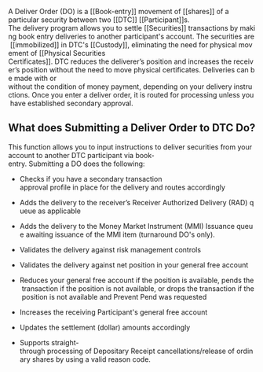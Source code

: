 A Deliver Order (DO) is a [[Book-entry]] movement of [[shares]] of a particular security between two [[DTC]] [[Participant]]s. The delivery program allows you to settle [[Securities]] transactions by making book entry deliveries to another participant's account. The securities are [[immobilized]] in DTC's [[Custody]], eliminating the need for physical movement of [[Physical Securities Certificates]]. DTC reduces the deliverer’s position and increases the receiver’s position without the need to move physical certificates. Deliveries can be made with or without the condition of money payment, depending on your delivery instructions. Once you enter a deliver order, it is routed for processing unless you have established secondary approval.

## What does Submitting a Deliver Order to DTC Do?

This function allows you to input instructions to deliver securities from your account to another DTC participant via book-entry. Submitting a DO does the following:

- Checks if you have a secondary transaction approval profile in place for the delivery and routes accordingly

- Adds the delivery to the receiver’s Receiver Authorized Delivery (RAD) queue as applicable

- Adds the delivery to the Money Market Instrument (MMI) Issuance queue awaiting issuance of the MMI item (turnaround DO's only).

- Validates the delivery against risk management controls

- Validates the delivery against net position in your general free account

- Reduces your general free account if the position is available, pends the transaction if the position is not available, or drops the transaction if the position is not available and Prevent Pend was requested

- Increases the receiving Participant's general free account

- Updates the settlement (dollar) amounts accordingly

- Supports straight-through processing of Depositary Receipt cancellations/release of ordinary shares by using a valid reason code.



